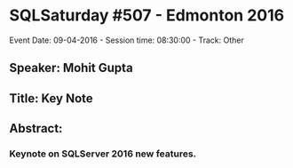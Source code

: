 # SQLSaturday #507 - Edmonton 2016
Event Date: 09-04-2016 - Session time: 08:30:00 - Track: Other
## Speaker: Mohit Gupta
## Title: Key Note
## Abstract:
### Keynote on SQLServer 2016 new features.
